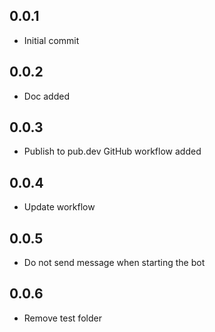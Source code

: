 ## 0.0.1

* Initial commit

## 0.0.2

* Doc added

## 0.0.3

* Publish to pub.dev GitHub workflow added

## 0.0.4

* Update workflow

## 0.0.5

* Do not send message when starting the bot

## 0.0.6

* Remove test folder
